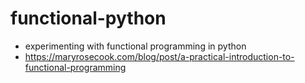 # functional-python
- experimenting with functional programming in python
- https://maryrosecook.com/blog/post/a-practical-introduction-to-functional-programming
